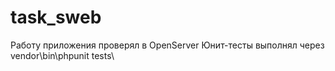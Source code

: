 # task_sweb

Работу приложения проверял в OpenServer
Юнит-тесты выполнял через vendor\bin\phpunit tests\
